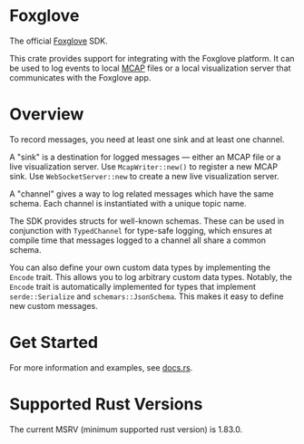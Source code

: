 # Foxglove

The official [Foxglove] SDK.

This crate provides support for integrating with the Foxglove platform. It can be used to log
events to local [MCAP] files or a local visualization server that communicates with the
Foxglove app.

[Foxglove]: https://docs.foxglove.dev/
[MCAP]: https://mcap.dev/

# Overview

To record messages, you need at least one sink and at least one channel.

A "sink" is a destination for logged messages — either an MCAP file or a live visualization server. Use `McapWriter::new()` to register a new MCAP sink. Use `WebSocketServer::new` to create a new live visualization server.

A "channel" gives a way to log related messages which have the same schema. Each channel is instantiated with a unique topic name.

The SDK provides structs for well-known schemas. These can be used in conjunction with
`TypedChannel` for type-safe logging, which ensures at compile time that
messages logged to a channel all share a common schema.

You can also define your own custom data types by implementing the `Encode` trait. This
allows you to log arbitrary custom data types. Notably, the `Encode` trait is
automatically implemented for types that implement `serde::Serialize` and
`schemars::JsonSchema`. This makes it easy to define new custom messages.

# Get Started

For more information and examples, see [docs.rs](https://docs.rs/foxglove).

# Supported Rust Versions

The current MSRV (minimum supported rust version) is 1.83.0.
